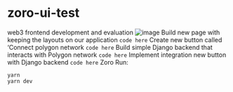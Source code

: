 # zoro-ui-test
web3 frontend development and evaluation
![image](https://github.com/user-attachments/assets/38a6a653-72e9-4bf3-926f-570941126c78)
Build new page with keeping the layouts on our application
`code here`
Create new button called ‘Connect polygon network
`code here`
Build simple Django backend that interacts with Polygon network
`code here`
Implement integration new button with Django backend
`code here`
Zoro Run:

    yarn
    yarn dev

